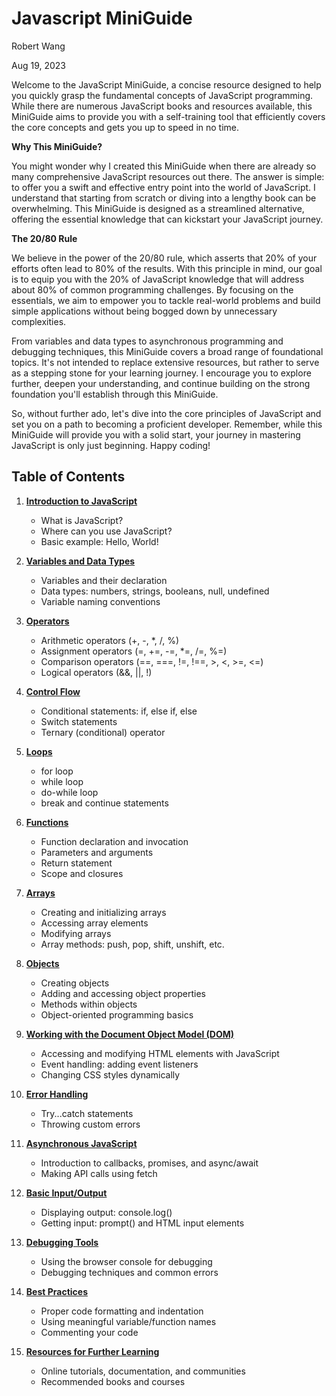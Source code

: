 # Javascript MiniGuide

Robert Wang

Aug 19, 2023

Welcome to the JavaScript MiniGuide, a concise resource designed to help you quickly grasp the fundamental concepts of JavaScript programming. While there are numerous JavaScript books and resources available, this MiniGuide aims to provide you with a self-training tool that efficiently covers the core concepts and gets you up to speed in no time.

**Why This MiniGuide?**

You might wonder why I created this MiniGuide when there are already so many comprehensive JavaScript resources out there. The answer is simple: to offer you a swift and effective entry point into the world of JavaScript. I understand that starting from scratch or diving into a lengthy book can be overwhelming. This MiniGuide is designed as a streamlined alternative, offering the essential knowledge that can kickstart your JavaScript journey.

**The 20/80 Rule**

We believe in the power of the 20/80 rule, which asserts that 20% of your efforts often lead to 80% of the results. With this principle in mind, our goal is to equip you with the 20% of JavaScript knowledge that will address about 80% of common programming challenges. By focusing on the essentials, we aim to empower you to tackle real-world problems and build simple applications without being bogged down by unnecessary complexities.

From variables and data types to asynchronous programming and debugging techniques, this MiniGuide covers a broad range of foundational topics. It's not intended to replace extensive resources, but rather to serve as a stepping stone for your learning journey. I encourage you to explore further, deepen your understanding, and continue building on the strong foundation you'll establish through this MiniGuide.

So, without further ado, let's dive into the core principles of JavaScript and set you on a path to becoming a proficient developer. Remember, while this MiniGuide will provide you with a solid start, your journey in mastering JavaScript is only just beginning. Happy coding!

## Table of Contents

1. [**Introduction to JavaScript**](1-intro.md)
   - What is JavaScript?
   - Where can you use JavaScript?
   - Basic example: Hello, World!

2. [**Variables and Data Types**](2-variable-data-type.md)
   - Variables and their declaration
   - Data types: numbers, strings, booleans, null, undefined
   - Variable naming conventions

3. [**Operators**](3-operators.md)
   - Arithmetic operators (+, -, *, /, %)
   - Assignment operators (=, +=, -=, *=, /=, %=)
   - Comparison operators (==, ===, !=, !==, >, <, >=, <=)
   - Logical operators (&&, ||, !)

4. [**Control Flow**](4-control-flow.md)
   - Conditional statements: if, else if, else
   - Switch statements
   - Ternary (conditional) operator

5. [**Loops**](5-loop.md)
   - for loop
   - while loop
   - do-while loop
   - break and continue statements

6. [**Functions**](6-function.md)
   - Function declaration and invocation
   - Parameters and arguments
   - Return statement
   - Scope and closures

7. [**Arrays**](7-array.md)
   - Creating and initializing arrays
   - Accessing array elements
   - Modifying arrays
   - Array methods: push, pop, shift, unshift, etc.

8. [**Objects**](8-object.md)
   - Creating objects
   - Adding and accessing object properties
   - Methods within objects
   - Object-oriented programming basics

9. [**Working with the Document Object Model (DOM)**](9-DOM.md)
   - Accessing and modifying HTML elements with JavaScript
   - Event handling: adding event listeners
   - Changing CSS styles dynamically

10. [**Error Handling**](10-error.md)
    - Try...catch statements
    - Throwing custom errors

11. [**Asynchronous JavaScript**](11-async.md)
    - Introduction to callbacks, promises, and async/await
    - Making API calls using fetch

12. [**Basic Input/Output**](12-basic-io.md)
    - Displaying output: console.log()
    - Getting input: prompt() and HTML input elements

13. [**Debugging Tools**](13-debug.md)
    - Using the browser console for debugging
    - Debugging techniques and common errors

14. [**Best Practices**](14-best-practice.md)
    - Proper code formatting and indentation
    - Using meaningful variable/function names
    - Commenting your code

15. [**Resources for Further Learning**](15-further-learning.md)
    - Online tutorials, documentation, and communities
    - Recommended books and courses


